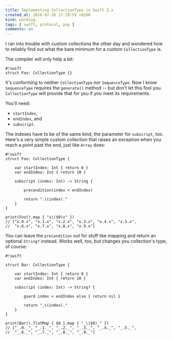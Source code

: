 ```yaml
---
title: Implementing CollectionType in Swift 2.x
created_at: 2016-07-26 17:19:59 +0200
kind: worklog
tags: [ swift, protocol, pop ]
comments: on
---
```


I ran into trouble with custom collections the other day and wondered how to reliably find out what the bare minimum for a custom `CollectionType` is. 

The compiler will only help a bit:

    #!swift
    struct Foo: CollectionType {}

It's conforming to neither `CollectionType` nor `SequenceType`. Now I know `SequenceType` requires the `generate()` method -- but don't let this fool you. `CollectionType` will provide that for you if you meet its requirements.

You'll need:

* `startIndex`,
* `endIndex`, and
* `subscript`.

The indexes have to be of the same kind; the parameter for `subscript`, too. Here's a very simple custom collection that raises an exception when you reach a point past the end, just like `Array` does:

    #!swift
    struct Foo: CollectionType {

        var startIndex: Int { return 0 }
        var endIndex: Int { return 10 }

        subscript (index: Int) -> String {

            precondition(index < endIndex)

            return ".\(index)."
        }
    }

    print(Foo().map { "x\($0)x" })
    // ["x.0.x", "x.1.x", "x.2.x", "x.3.x", "x.4.x", "x.5.x", 
    //  "x.6.x", "x.7.x", "x.8.x", "x.9.x"]

You can leave the `precondition` out for stuff like mapping and return an optional `String?` instead. Works well, too, but changes you collection's type, of course:

    #!swift
    
    struct Bar: CollectionType {

        var startIndex: Int { return 0 }
        var endIndex: Int { return 10 }

        subscript (index: Int) -> String? {

            guard index < endIndex else { return nil }

            return ".\(index)."
        }
    }

    print(Bar().flatMap { $0 }.map { "_\($0)_" })
    // ["_.0._", "_.1._", "_.2._", "_.3._", "_.4._", "_.5._", 
    //  "_.6._", "_.7._", "_.8._", "_.9._"]
